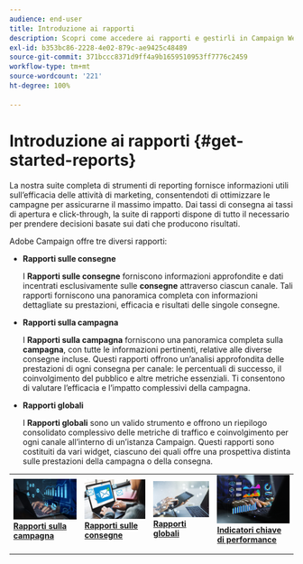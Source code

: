 ```yaml
---
audience: end-user
title: Introduzione ai rapporti
description: Scopri come accedere ai rapporti e gestirli in Campaign Web
exl-id: b353bc86-2228-4e02-879c-ae9425c48489
source-git-commit: 371bccc8371d9ff4a9b1659510953ff7776c2459
workflow-type: tm+mt
source-wordcount: '221'
ht-degree: 100%

---
```



# Introduzione ai rapporti {#get-started-reports}

La nostra suite completa di strumenti di reporting fornisce informazioni utili sull’efficacia delle attività di marketing, consentendoti di ottimizzare le campagne per assicurarne il massimo impatto. Dai tassi di consegna ai tassi di apertura e click-through, la suite di rapporti dispone di tutto il necessario per prendere decisioni basate sui dati che producono risultati.

Adobe Campaign offre tre diversi rapporti:

* **Rapporti sulle consegne**

  I **Rapporti sulle consegne** forniscono informazioni approfondite e dati incentrati esclusivamente sulle **consegne** attraverso ciascun canale. Tali rapporti forniscono una panoramica completa con informazioni dettagliate su prestazioni, efficacia e risultati delle singole consegne.


* **Rapporti sulla campagna**

  I **Rapporti sulla campagna** forniscono una panoramica completa sulla **campagna**, con tutte le informazioni pertinenti, relative alle diverse consegne incluse. Questi rapporti offrono un’analisi approfondita delle prestazioni di ogni consegna per canale: le percentuali di successo, il coinvolgimento del pubblico e altre metriche essenziali. Ti consentono di valutare l’efficacia e l’impatto complessivi della campagna.


* **Rapporti globali**

  I **Rapporti globali** sono un valido strumento e offrono un riepilogo consolidato complessivo delle metriche di traffico e coinvolgimento per ogni canale all’interno di un’istanza Campaign. Questi rapporti sono costituiti da vari widget, ciascuno dei quali offre una prospettiva distinta sulle prestazioni della campagna o della consegna.

<table style="table-layout:fixed"><tr style="border: 0;">
<td>
<a href="campaign-reports.md">
<img alt="Convalida" src="assets/do-not-localize/campaign_report.jpeg">
</a>
<div>
<a href="campaign-reports.md"><strong>Rapporti sulla campagna</strong></a>
</div>
<p>
</td>
<td>
<a href="delivery-reports.md">
<img alt="Lead" src="assets/do-not-localize/email_report.jpeg">
</a>
<div><a href="delivery-reports.md"><strong>Rapporti sulle consegne</strong>
</div>
<p>
</td>
<td>
<a href="global-reports.md">
<img alt="Non frequente" src="assets/do-not-localize/push_report.jpeg">
</a>
<div>
<a href="global-reports.md"><strong>Rapporti globali<strong></strong></a>
</div>
<p></td>
<td>
<a href="kpis.md">
<img alt="Convalida" src="assets/do-not-localize/kpis.jpeg">
</a>
<div>
<a href="kpis.md"><strong>Indicatori chiave di performance</strong></a>
</div>
<p>
</td>
</tr></table>
